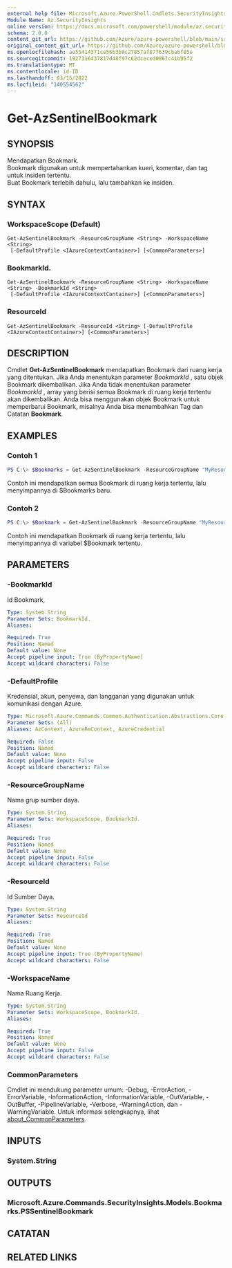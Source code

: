 ```yaml
---
external help file: Microsoft.Azure.PowerShell.Cmdlets.SecurityInsights.dll-Help.xml
Module Name: Az.SecurityInsights
online version: https://docs.microsoft.com/powershell/module/az.securityinsights/get-azsentinelbookmark
schema: 2.0.0
content_git_url: https://github.com/Azure/azure-powershell/blob/main/src/SecurityInsights/SecurityInsights/help/Get-AzSentinelBookmark.md
original_content_git_url: https://github.com/Azure/azure-powershell/blob/main/src/SecurityInsights/SecurityInsights/help/Get-AzSentinelBookmark.md
ms.openlocfilehash: ae55414371ce56b3b9c27857af877639cbabf85e
ms.sourcegitcommit: 1927316437817d48f97c62dceced0067c41b95f2
ms.translationtype: MT
ms.contentlocale: id-ID
ms.lasthandoff: 03/15/2022
ms.locfileid: "140554562"
---
```

# Get-AzSentinelBookmark

## SYNOPSIS
Mendapatkan Bookmark. <br/>
Bookmark digunakan untuk mempertahankan kueri, komentar, dan tag untuk insiden tertentu.<br/>
Buat Bookmark terlebih dahulu, lalu tambahkan ke insiden.

## SYNTAX

### WorkspaceScope (Default)
```
Get-AzSentinelBookmark -ResourceGroupName <String> -WorkspaceName <String>
 [-DefaultProfile <IAzureContextContainer>] [<CommonParameters>]
```

### BookmarkId.
```
Get-AzSentinelBookmark -ResourceGroupName <String> -WorkspaceName <String> -BookmarkId <String>
 [-DefaultProfile <IAzureContextContainer>] [<CommonParameters>]
```

### ResourceId
```
Get-AzSentinelBookmark -ResourceId <String> [-DefaultProfile <IAzureContextContainer>] [<CommonParameters>]
```

## DESCRIPTION
Cmdlet **Get-AzSentinelBookmark** mendapatkan Bookmark dari ruang kerja yang ditentukan.
Jika Anda menentukan parameter *BookmarkId* , satu objek Bookmark dikembalikan.
Jika Anda tidak menentukan parameter *BookmarkId* , array yang berisi semua Bookmark di ruang kerja tertentu akan dikembalikan.
Anda bisa menggunakan objek Bookmark untuk memperbarui Bookmark, misalnya Anda bisa menambahkan Tag dan Catatan **Bookmark**.

## EXAMPLES

### Contoh 1
```powershell
PS C:\> $Bookmarks = Get-AzSentinelBookmark -ResourceGroupName "MyResourceGroup" -WorkspaceName "MyWorkspaceName"
```

Contoh ini mendapatkan semua Bookmark di ruang kerja tertentu, lalu menyimpannya di $Bookmarks baru.

### Contoh 2
```powershell
PS C:\> $Bookmark = Get-AzSentinelBookmark -ResourceGroupName "MyResourceGroup" -WorkspaceName "MyWorkspaceName" -BookmarkId "MyBookmarkId"
```

Contoh ini mendapatkan Bookmark di ruang kerja tertentu, lalu menyimpannya di variabel $Bookmark tertentu.

## PARAMETERS

### -BookmarkId
Id Bookmark,

```yaml
Type: System.String
Parameter Sets: BookmarkId.
Aliases:

Required: True
Position: Named
Default value: None
Accept pipeline input: True (ByPropertyName)
Accept wildcard characters: False
```

### -DefaultProfile
Kredensial, akun, penyewa, dan langganan yang digunakan untuk komunikasi dengan Azure.

```yaml
Type: Microsoft.Azure.Commands.Common.Authentication.Abstractions.Core.IAzureContextContainer
Parameter Sets: (All)
Aliases: AzContext, AzureRmContext, AzureCredential

Required: False
Position: Named
Default value: None
Accept pipeline input: False
Accept wildcard characters: False
```

### -ResourceGroupName
Nama grup sumber daya.

```yaml
Type: System.String
Parameter Sets: WorkspaceScope, BookmarkId.
Aliases:

Required: True
Position: Named
Default value: None
Accept pipeline input: False
Accept wildcard characters: False
```

### -ResourceId
Id Sumber Daya.

```yaml
Type: System.String
Parameter Sets: ResourceId
Aliases:

Required: True
Position: Named
Default value: None
Accept pipeline input: True (ByPropertyName)
Accept wildcard characters: False
```

### -WorkspaceName
Nama Ruang Kerja.

```yaml
Type: System.String
Parameter Sets: WorkspaceScope, BookmarkId.
Aliases:

Required: True
Position: Named
Default value: None
Accept pipeline input: False
Accept wildcard characters: False
```

### CommonParameters
Cmdlet ini mendukung parameter umum: -Debug, -ErrorAction, -ErrorVariable, -InformationAction, -InformationVariable, -OutVariable, -OutBuffer, -PipelineVariable, -Verbose, -WarningAction, dan -WarningVariable. Untuk informasi selengkapnya, lihat [about_CommonParameters](http://go.microsoft.com/fwlink/?LinkID=113216).

## INPUTS

### System.String
## OUTPUTS

### Microsoft.Azure.Commands.SecurityInsights.Models.Bookmarks.PSSentinelBookmark
## CATATAN

## RELATED LINKS
